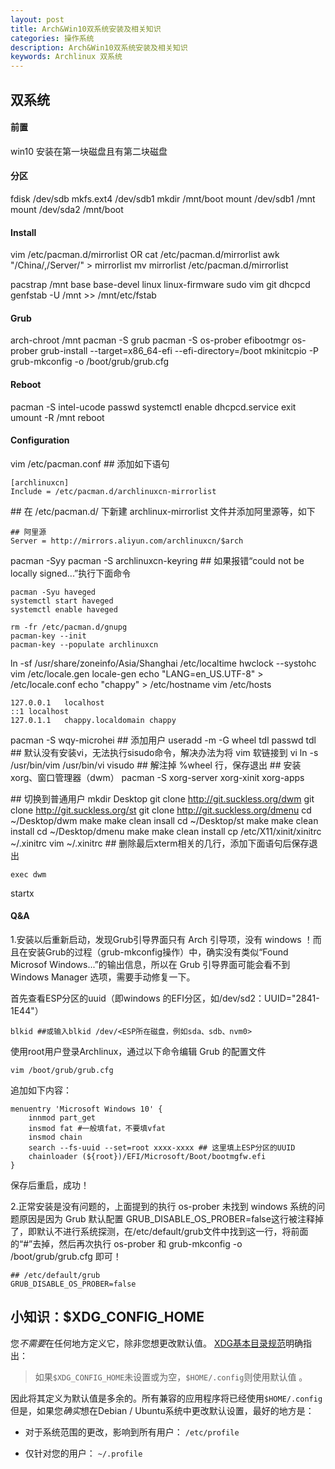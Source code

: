 ```yaml
---
layout: post
title: Arch&Win10双系统安装及相关知识
categories: 操作系统
description: Arch&Win10双系统安装及相关知识
keywords: Archlinux 双系统
---
```

## 双系统

#### 前置

win10 安装在第一块磁盘且有第二块磁盘

#### 分区

fdisk /dev/sdb
mkfs.ext4 /dev/sdb1
mkdir /mnt/boot
mount /dev/sdb1 /mnt
mount /dev/sda2 /mnt/boot

#### Install

vim /etc/pacman.d/mirrorlist   OR
cat /etc/pacman.d/mirrorlist awk "/China/,/Server/" > mirrorlist
mv mirrorlist /etc/pacman.d/mirrorlist

pacstrap /mnt base base-devel linux linux-firmware sudo vim git dhcpcd
genfstab -U /mnt >> /mnt/etc/fstab

#### Grub

arch-chroot /mnt
pacman -S grub 
pacman -S os-prober efibootmgr
os-prober
grub-install --target=x86_64-efi --efi-directory=/boot
mkinitcpio -P
grub-mkconfig -o /boot/grub/grub.cfg

#### Reboot

pacman -S intel-ucode
passwd
systemctl enable dhcpcd.service
exit
umount -R /mnt
reboot

#### Configuration

vim /etc/pacman.conf ## 添加如下语句

```shell
[archlinuxcn]
Include = /etc/pacman.d/archlinuxcn-mirrorlist
```

\#\# 在 /etc/pacman.d/ 下新建 archlinux-mirrorlist 文件并添加阿里源等，如下

```shell
## 阿里源
Server = http://mirrors.aliyun.com/archlinuxcn/$arch
```

pacman -Syy
pacman -S archlinuxcn-keyring  ## 如果报错“could not be locally signed...”执行下面命令

```shell
pacman -Syu haveged
systemctl start haveged
systemctl enable haveged

rm -fr /etc/pacman.d/gnupg
pacman-key --init
pacman-key --populate archlinuxcn
```

ln -sf /usr/share/zoneinfo/Asia/Shanghai /etc/localtime
hwclock --systohc
vim /etc/locale.gen
locale-gen
echo "LANG=en_US.UTF-8" > /etc/locale.conf
echo "chappy" > /etc/hostname
vim /etc/hosts

```shell
127.0.0.1	localhost
::1	localhost
127.0.1.1	chappy.localdomain chappy
```

pacman -S wqy-microhei
\#\# 添加用户
useradd -m -G wheel tdl
passwd tdl
\#\# 默认没有安装vi，无法执行sisudo命令，解决办法为将 vim 软链接到 vi
ln -s /usr/bin/vim /usr/bin/vi
visudo ## 解注掉 %wheel 行，保存退出
\#\# 安装xorg、窗口管理器（dwm）
pacman -S xorg-server xorg-xinit xorg-apps

\#\# 切换到普通用户
mkdir Desktop
git clone http://git.suckless.org/dwm
git clone http://git.suckless.org/st
git clone http://git.suckless.org/dmenu
cd ~/Desktop/dwm
make
make clean insall
cd ~/Desktop/st
make 
make clean install
cd ~/Desktop/dmenu
make
make clean install
cp /etc/X11/xinit/xinitrc ~/.xinitrc
vim ~/.xinitrc ## 删除最后xterm相关的几行，添加下面语句后保存退出

```shell
exec dwm
```

startx

#### Q&A

1.安装以后重新启动，发现Grub引导界面只有 Arch 引导项，没有 windows ！而且在安装Grub的过程（grub-mkconfig操作）中，确实没有类似“Found Microsof Windows...”的输出信息，所以在 Grub 引导界面可能会看不到 Windows Manager 选项，需要手动修复一下。

首先查看ESP分区的uuid（即windows 的EFI分区，如/dev/sd2：UUID="2841-1E44"）

```shell
blkid ##或输入blkid /dev/<ESP所在磁盘，例如sda、sdb、nvm0>
```

使用root用户登录Archlinux，通过以下命令编辑 Grub 的配置文件

```shell
vim /boot/grub/grub.cfg
```

追加如下内容：

```shell
menuentry 'Microsoft Windows 10' {
	innmod part_get
	insmod fat #一般填fat，不要填vfat
	insmod chain
	search --fs-uuid --set=root xxxx-xxxx ## 这里填上ESP分区的UUID
	chainloader (${root})/EFI/Microsoft/Boot/bootmgfw.efi
}
```

保存后重启，成功！

2.正常安装是没有问题的，上面提到的执行 os-prober 未找到 windows 系统的问题原因是因为 Grub 默认配置 GRUB_DISABLE_OS_PROBER=false这行被注释掉了，即默认不进行系统探测，在/etc/default/grub文件中找到这一行，将前面的“#”去掉，然后再次执行 os-prober 和 grub-mkconfig -o /boot/grub/grub.cfg 即可！

```shell
## /etc/default/grub
GRUB_DISABLE_OS_PROBER=false
```

## 小知识：$XDG_CONFIG_HOME

您*不需要*在任何地方定义它，除非您想更改默认值。
[XDG基本目录规范](http://standards.freedesktop.org/basedir-spec/latest)明确指出：

> 如果`$XDG_CONFIG_HOME`未设置或为空，`$HOME/.config`则使用默认值 。

因此将其定义为默认值是多余的。所有兼容的应用程序将已经使用`$HOME/.config`
但是，如果您*确实*想在Debian / Ubuntu系统中更改默认设置，最好的地方是：

* 对于系统范围的更改，影响到所有用户： `/etc/profile`

- 仅针对您的用户： `~/.profile`